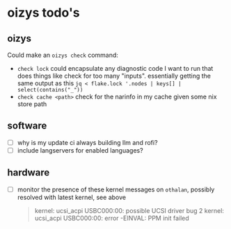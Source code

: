# oizys todo's

## oizys

Could make an `oizys check` command:

- `check lock` could encapsulate any diagnostic code I want to run that does things like check for too many "inputs".
  essentially getting the same output as this `jq < flake.lock '.nodes | keys[] | select(contains("_"))`
- `check cache <path>` check for the narinfo in my cache given some nix store path

## software

- [ ] why is my update ci always building llm and rofi?
- [ ] include langservers for enabled languages?

## hardware

- [ ] monitor the presence of these kernel messages on `othalan`,
      possibly resolved with latest kernel, see above
  > kernel: ucsi_acpi USBC000:00: possible UCSI driver bug 2
  > kernel: ucsi_acpi USBC000:00: error -EINVAL: PPM init failed

<!-- generated with <3 by daylinmorgan/todo -->
